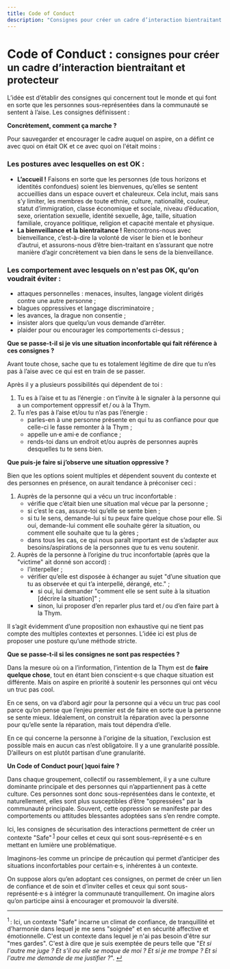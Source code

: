 ```yaml
--- 
title: Code of Conduct
description: "Consignes pour créer un cadre d’interaction bientraitant et protecteur"
---
```


<div class="wrapper text-left" markdown="1">

# <span lang="en">Code of Conduct</span> : <small>consignes pour créer un cadre d’interaction bientraitant et protecteur</small>

L’idée est d’établir des consignes qui concernent tout le monde et qui font en sorte que les personnes sous-représentées dans la communauté se sentent à l’aise. Les consignes définissent :

**Concrètement, comment ça marche ?**

Pour sauvegarder et encourager le cadre auquel on aspire, on a défint ce avec quoi on était OK et ce avec quoi on l'était moins :

### Les postures avec lesquelles on est OK :

* **L’accueil !** Faisons en sorte que les personnes (de tous horizons et identités confondues) soient les bienvenues, qu’elles se sentent accueillies dans un espace ouvert et chaleureux. Cela inclut, mais sans s’y limiter, les membres de toute ethnie, culture, nationalité, couleur, statut d’immigration, classe économique et sociale, niveau d’éducation, sexe, orientation sexuelle, identité sexuelle, âge, taille, situation familiale, croyance politique, religion et capacité mentale et physique.
* **La bienveillance et la bientraitance !** Rencontrons-nous avec bienveillance, c’est-à-dire la volonté de viser le bien et le bonheur d’autrui, et assurons-nous d’être bien-traitant en s’assurant que notre manière d’agir concrètement va bien dans le sens de la bienveillance.

### Les comportement avec lesquels on n'est pas OK, qu'on voudrait éviter :

* attaques personnelles : menaces, insultes, langage violent dirigés contre une autre personne ;
* blagues oppressives et langage discriminatoire ;
* les avances, la drague non consentie ;
* insister alors que quelqu’un vous demande d’arrêter.
* plaider pour ou encourager les comportements ci-dessus ;

**Que se passe-t-il si je vis une situation inconfortable qui fait référence à ces consignes ?**

Avant toute chose, sache que tu es totalement légitime de dire que tu n’es pas à l’aise avec ce qui est en train de se passer.

Après il y a plusieurs possibilités qui dépendent de toi : 

1. Tu es à l’aise et tu as l’énergie : on t’invite à le signaler à la personne qui a un comportement oppressif et&#8239;/&#8239;ou à la Thym.
2. Tu n’es pas à l’aise et/ou tu n’as pas l’énergie :
    * parles-en à une personne présente en qui tu as confiance pour que celle-ci le fasse remonter à la Thym ;
    * appelle un·e ami·e de confiance ;
    * rends-toi dans un endroit et/ou auprès de personnes auprès desquelles tu te sens bien.

**Que puis-je faire si j’observe une situation oppressive ?**

Bien que les options soient multiples et dépendent souvent du contexte et des personnes en présence, on aurait tendance à préconiser ceci : 

1. Auprès de la personne qui a vécu un truc inconfortable : 
    * vérifie que c’était bien une situation mal vécue par la personne ;
    * si c’est le cas, assure-toi qu’elle se sente bien ;
    * si tu le sens, demande-lui si tu peux faire quelque chose pour elle. Si oui, demande-lui comment elle souhaite gérer la situation, ou comment elle souhaite que tu la gères ;
    * dans tous les cas, ce qui nous paraît important est de s’adapter aux besoins/aspirations de la personnes que tu es venu soutenir.
2. Auprès de la personne à l’origine du truc inconfortable (après que la "victime" ait donné son accord) : 
    * l’interpeller ;
    * vérifier qu’elle est disposée à échanger au sujet "d’une situation que tu as observée et qui t’a interpellé, dérangé, etc." ;
        * si oui, lui demander "comment elle se sent suite à la situation [décrire la situation]" ;
        * sinon, lui proposer d’en reparler plus tard et&#8239;/&#8239;ou d’en faire part à la Thym.

Il s’agit évidemment d’une proposition non exhaustive qui ne tient pas compte des multiples contextes et personnes. L’idée ici est plus de proposer une posture qu’une méthode stricte.

**Que se passe-t-il si les consignes ne sont pas respectées ?**

Dans la mesure où on a l’information, l’intention de la Thym est de **faire quelque chose**, tout en étant bien conscient·e·s que chaque situation est différente. Mais on aspire en priorité à soutenir les personnes qui ont vécu un truc pas cool.

En ce sens, on va d’abord agir pour la personne qui a vécu un truc pas cool parce qu’on pense que l’enjeu premier est de faire en sorte que la personne se sente mieux. Idéalement, on construit la réparation avec la personne pour qu’elle sente la réparation, mais tout dépendra d’elle.

En ce qui concerne la personne à l'origine de la situation, l'exclusion est possible mais en aucun cas n’est obligatoire. Il y a une granularité possible. D’ailleurs on est plutôt partisan d’une granularité.

**Un Code of Conduct pour( )quoi faire ?**

Dans chaque groupement, collectif ou rassemblement, il y a une culture dominante principale et des personnes qui n’appartiennent pas à cette culture. Ces personnes sont donc sous-représentées dans le contexte, et naturellement, elles sont plus susceptibles d’être "oppressées" par la communauté principale. Souvent, cette oppression se manifeste par des comportements ou attitudes blessantes adoptées sans s’en rendre compte.

Ici, les consignes de sécurisation des interactions permettent de créer un contexte "Safe"&#8239;<sup><a href="#note1" id="note1-source">1</a></sup> pour celles et ceux qui sont sous-représenté·e·s en mettant en lumière une problématique.

Imaginons-les comme un principe de précaution qui permet d’anticiper des situations inconfortables pour certain·e·s, inhérentes à un contexte.

On suppose alors qu’en adoptant ces consignes, on permet de créer un lien de confiance et de soin et d’inviter celles et ceux qui sont sous-représenté·e·s à intégrer la communauté tranquillement. On imagine alors qu’on participe ainsi à encourager et promouvoir la diversité.

***

<sup id="note1">1</sup>&#8239;: Ici, un contexte "Safe" incarne un climat de confiance, de tranquillité et d’harmonie dans lequel je me sens "soignée" et en sécurité affective et émotionnelle. C'est un contexte dans lequel je n'ai pas besoin d'être sur "mes gardes". C'est à dire que je suis exemptée de peurs telle que "*Et si l'autre me juge ? Et s'il ou elle se moque de moi ? Et si je me trompe ? Et si l'autre me demande de me justifier ?*". <a href="#note1-source">↵</a>

</div>
